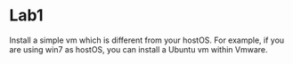 # Lab1

Install a simple vm which is different from your hostOS. For example, if you are using win7 as hostOS, you can install a Ubuntu vm within Vmware.
